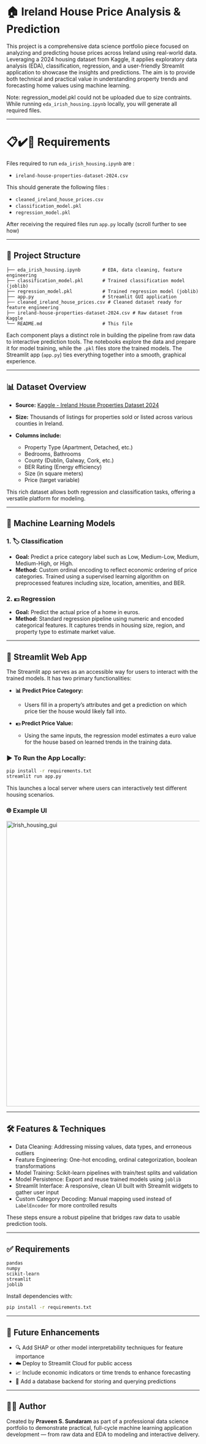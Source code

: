 # 🏠 Ireland House Price Analysis & Prediction

This project is a comprehensive data science portfolio piece focused on analyzing and predicting house prices across Ireland using real-world data. Leveraging a 2024 housing dataset from Kaggle, it applies exploratory data analysis (EDA), classification, regression, and a user-friendly Streamlit application to showcase the insights and predictions. The aim is to provide both technical and practical value in understanding property trends and forecasting home values using machine learning.

Note: regression_model.pkl could not be uploaded due to size contraints. While running `eda_irish_housing.ipynb` locally, you will generate all required files.

---

# 📋✔️🧾 Requirements

Files required to run `eda_irish_housing.ipynb` are :
* `ireland-house-properties-dataset-2024.csv`

This should generate the following files :
* `cleaned_ireland_house_prices.csv`
* `classification_model.pkl`
* `regression_model.pkl`

After receiving the required files run `app.py` locally (scroll further to see how)

---

## 📁 Project Structure

```
├── eda_irish_housing.ipynb        # EDA, data cleaning, feature engineering
├── classification_model.pkl       # Trained classification model (joblib)
├── regression_model.pkl           # Trained regression model (joblib)
├── app.py                         # Streamlit GUI application
├── cleaned_ireland_house_prices.csv # Cleaned dataset ready for feature engineering
├── ireland-house-properties-dataset-2024.csv # Raw dataset from Kaggle
└── README.md                      # This file
```

Each component plays a distinct role in building the pipeline from raw data to interactive prediction tools. The notebooks explore the data and prepare it for model training, while the `.pkl` files store the trained models. The Streamlit app (`app.py`) ties everything together into a smooth, graphical experience.

---

## 📊 Dataset Overview

* **Source:** [Kaggle - Ireland House Properties Dataset 2024](https://www.kaggle.com/datasets/adnankhalid007/ireland-house-properties-dataset-2024)
* **Size:** Thousands of listings for properties sold or listed across various counties in Ireland.
* **Columns include:**

  * Property Type (Apartment, Detached, etc.)
  * Bedrooms, Bathrooms
  * County (Dublin, Galway, Cork, etc.)
  * BER Rating (Energy efficiency)
  * Size (in square meters)
  * Price (target variable)

This rich dataset allows both regression and classification tasks, offering a versatile platform for modeling.

---

## 🧠 Machine Learning Models

### 1. 🏷️ Classification

* **Goal:** Predict a price category label such as Low, Medium-Low, Medium, Medium-High, or High.
* **Method:** Custom ordinal encoding to reflect economic ordering of price categories. Trained using a supervised learning algorithm on preprocessed features including size, location, amenities, and BER.

### 2. 💶 Regression

* **Goal:** Predict the actual price of a home in euros.
* **Method:** Standard regression pipeline using numeric and encoded categorical features. It captures trends in housing size, region, and property type to estimate market value.

---

## 🚀 Streamlit Web App

The Streamlit app serves as an accessible way for users to interact with the trained models. It has two primary functionalities:

* **📊 Predict Price Category:**

  * Users fill in a property’s attributes and get a prediction on which price tier the house would likely fall into.

* **💶 Predict Price Value:**

  * Using the same inputs, the regression model estimates a euro value for the house based on learned trends in the training data.

### ▶️ To Run the App Locally:

```bash
pip install -r requirements.txt
streamlit run app.py
```

This launches a local server where users can interactively test different housing scenarios.

### 🌐 Example UI

<img width="743" alt="Irish_housing_gui" src="https://github.com/user-attachments/assets/aab310f2-1b9c-4021-89fb-041f25a99378" />

---

## 🛠️ Features & Techniques

* Data Cleaning: Addressing missing values, data types, and erroneous outliers
* Feature Engineering: One-hot encoding, ordinal categorization, boolean transformations
* Model Training: Scikit-learn pipelines with train/test splits and validation
* Model Persistence: Export and reuse trained models using `joblib`
* Streamlit Interface: A responsive, clean UI built with Streamlit widgets to gather user input
* Custom Category Decoding: Manual mapping used instead of `LabelEncoder` for more controlled results

These steps ensure a robust pipeline that bridges raw data to usable prediction tools.

---

## ✅ Requirements

```
pandas
numpy
scikit-learn
streamlit
joblib
```

Install dependencies with:

```bash
pip install -r requirements.txt
```

---

## 📌 Future Enhancements

* 🔍 Add SHAP or other model interpretability techniques for feature importance
* ☁️ Deploy to Streamlit Cloud for public access
* 📈 Include economic indicators or time trends to enhance forecasting
* 💾 Add a database backend for storing and querying predictions

---

## 🙋‍♂️ Author

Created by **Praveen S. Sundaram** as part of a professional data science portfolio to demonstrate practical, full-cycle machine learning application development — from raw data and EDA to modeling and interactive delivery.
